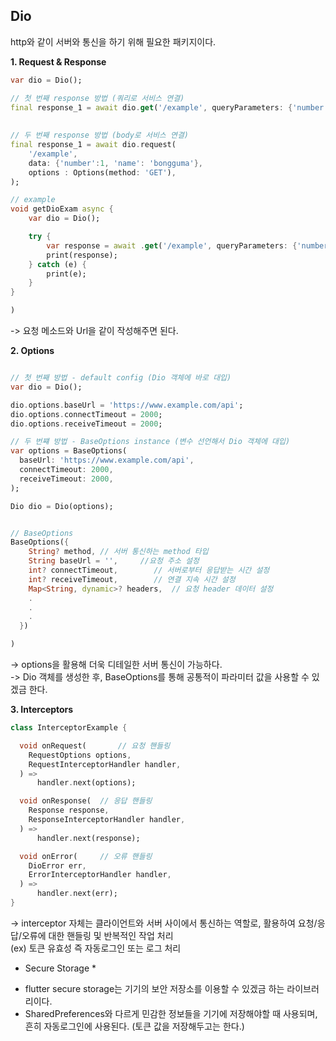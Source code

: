 ## Dio   
http와 같이 서버와 통신을 하기 위해 필요한 패키지이다.   

__1. Request & Response__    
```dart
var dio = Dio();

// 첫 번째 response 방법 (쿼리로 서비스 연결)
final response_1 = await dio.get('/example', queryParameters: {'number':1, 'name': 'bongguma'})   
   
 
// 두 번째 response 방법 (body로 서비스 연결)
final response_1 = await dio.request(
	'/example',
	data: {'number':1, 'name': 'bongguma'},
	options : Options(method: 'GET'),
);

// example
void getDioExam async {
	var dio = Dio();

	try {
		var response = await .get('/example', queryParameters: {'number':1, 'name': 'bongguma'}); 
   		print(response);
	} catch (e) {
		print(e);
	}
}

)
```   
-> 요청 메소드와 Url을 같이 작성해주면 된다.   
   
__2. Options__     
```dart

// 첫 번째 방법 - default config (Dio 객체에 바로 대입)
var dio = Dio();

dio.options.baseUrl = 'https://www.example.com/api';
dio.options.connectTimeout = 2000; 
dio.options.receiveTimeout = 2000;

// 두 번쨰 방법 - BaseOptions instance (변수 선언해서 Dio 객체에 대입)
var options = BaseOptions(
  baseUrl: 'https://www.example.com/api',
  connectTimeout: 2000,
  receiveTimeout: 2000,
);

Dio dio = Dio(options);


// BaseOptions
BaseOptions({
    String? method,	// 서버 통신하는 method 타입 
    String baseUrl = '',	 //요청 주소 설정 
    int? connectTimeout,		// 서버로부터 응답받는 시간 설정 
    int? receiveTimeout,		// 연결 지속 시간 설정 
    Map<String, dynamic>? headers,	// 요청 header 데이터 설정 
	.
	.
	.
  })

)
```
-> options을 활용해 더욱 디테일한 서버 통신이 가능하다.    
-> Dio 객체를 생성한 후, BaseOptions를 통해 공통적이 파라미터 값을 사용할 수 있겠금 한다.    
   
__3. Interceptors__      
```dart
class InterceptorExample {

  void onRequest(		// 요청 핸들링 
    RequestOptions options,
    RequestInterceptorHandler handler,
  ) =>
      handler.next(options);

  void onResponse(	// 응답 핸들링 
    Response response,
    ResponseInterceptorHandler handler,
  ) =>
      handler.next(response);

  void onError(		// 오류 핸들링 
    DioError err,
    ErrorInterceptorHandler handler,
  ) =>
      handler.next(err);
}

```
-> interceptor 자체는 클라이언트와 서버 사이에서 통신하는 역할로, 활용하여 요청/응답/오류에 대한 핸들링 및 반복적인 작업 처리   
   (ex) 토큰 유효성 즉 자동로그인 또는 로그 처리   
   
   * Secure Storage *
   - flutter secure storage는 기기의 보안 저장소를 이용할 수 있겠금 하는 라이브러리이다.
   - SharedPreferences와 다르게 민감한 정보들을 기기에 저장해야할 때 사용되며, 흔히 자동로그인에 사용된다. (토큰 값을 저장해두고는 한다.)

